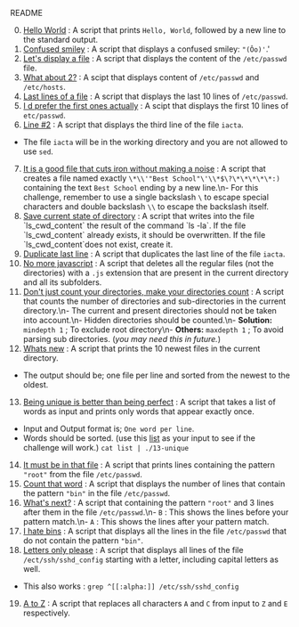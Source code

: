 README

0. [Hello World](./0-hello_world) : A script that prints `Hello, World`, followed by a new line to the standard output.
1. [Confused smiley](./1-confused_smiley) : A script that displays a confused smiley: `"(Ôo)'`.'
2. [Let's display a file](./2-hellofile) : A script that displays the content of the `/etc/passwd` file.
3. [What about 2?](./3-twofiles) : A scipt that displays content of `/etc/passwd` and `/etc/hosts`.
4. [Last lines of a file](./4-lastlines) : A script that displays the last 10 lines of `/etc/passwd`.
5. [I d prefer the first ones actually](./5-firstlines) : A scipt that displays the first 10 lines of `etc/passwd`.
6. [Line #2](./6-third_line) : A script that displays the third line of the file `iacta`.
- The file `iacta` will be in the working directory and you are not allowed to use `sed`.
7. [It is a good file that cuts iron without making a noise](./7-file) : A script that creates a file named exactly `\*\\'"Best School"\'\\*$\?\*\*\*\*\*:)` containing the text `Best School` ending by a new line.\n- For this challenge, remember to use a single backslash `\` to escape special characters and double backslash `\\` to escape the backslash itself.
8. [Save current state of directory](./8-cwd_state) : A script that writes into the file \`ls_cwd_content\` the result of the command \`ls -la\`. If the file \`ls_cwd_content\` already exists, it should be overwritten. If the file \`ls_cwd_content\`does not exist, create it.
9. [Duplicate last line](./9-duplicate_last_line) : A script that duplicates the last line of the file `iacta`.
10. [No more javascript](./10-no_more_js) : A script that deletes all the regular files (not the directories) with a `.js` extension that are present in the current directory and all its subfolders.
11. [Don't just count your directories, make your directories count](./11-directories) : A script that counts the number of directories and sub-directories in the current directory.\n- The current and present directories should not be taken into account.\n- Hidden directories should be counted.\n- **Solution:** `mindepth 1` ; To exclude root directory\n- **Others:** `maxdepth 1` ; To avoid parsing sub directories. (*you may need this in future.*)
12. [Whats new](./12-newest_files) : A script that prints the 10 newest files in the current directory.
- The output should be; one file per line and sorted from the newest to the oldest.
13. [Being unique is better than being perfect](./13-unique) : A script that takes a list of words as input and prints only words that appear exactly once.
- Input and Output format is; `One word per line`.
- Words should be sorted. (use this [list](./list) as your input to see if the challenge will work.) `cat list | ./13-unique`
14. [It must be in that file](./14-findthatword) : A script that prints lines containing the pattern `"root"` from the file `/etc/passwd`.
15. [Count that word](./15-countthatword) : A script that displays the number of lines that contain the pattern `"bin"` in the file `/etc/passwd`.
16. [What's next?](./16-whatsnext) : A script that containing the pattern `"root"` and 3 lines after them in the file `/etc/passwd`.\n- `B` : This shows the lines before your pattern match.\n- `A` : This shows the lines after your pattern match.
17. [I hate bins](./17-hidethisword) : A script that displays all the lines in the file `/etc/passwd` that do not contain the pattern `"bin"`.
18. [Letters only please](./18-letteronly) : A script that displays all lines of the file `/ect/ssh/sshd_config` starting with a letter, including capital letters as well.
 - This also works : `grep ^[[:alpha:]] /etc/ssh/sshd_config`
19. [A to Z](./19-AZ) : A script that replaces all characters `A` and `C` from input to `Z` and `E` respectively.
